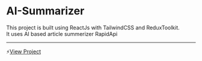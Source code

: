 # AI-Summarizer 

This project is built using ReactJs with TailwindCSS and ReduxToolkit.
<br>
It uses AI based article summerizer RapidApi

****
⚡[View Project](https://ai-summarizer-jet.vercel.app/)
